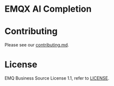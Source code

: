 # EMQX AI Completion

# Contributing

Please see our [contributing.md](../../CONTRIBUTING.md).

# License

EMQ Business Source License 1.1, refer to [LICENSE](BSL.txt).

